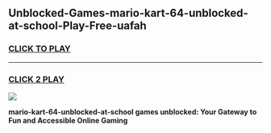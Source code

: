 
## Unblocked-Games-mario-kart-64-unblocked-at-school-Play-Free-uafah
<h3>
<a href="https://premium76.site?title=mario-kart-64-unblocked-at-school&ref=18A">CLICK TO PLAY</a></h3>
<hr>

<h3>
<a href="https://premium76.site?title=mario-kart-64-unblocked-at-school&ref=18A">CLICK 2 PLAY</a>
  
</h3>

<a href="https://premium76.site?title=mario-kart-64-unblocked-at-school&ref=18A"><img src="https://clearcache.store/games.png"></a>


**mario-kart-64-unblocked-at-school games unblocked: Your Gateway to Fun and Accessible Online Gaming**
